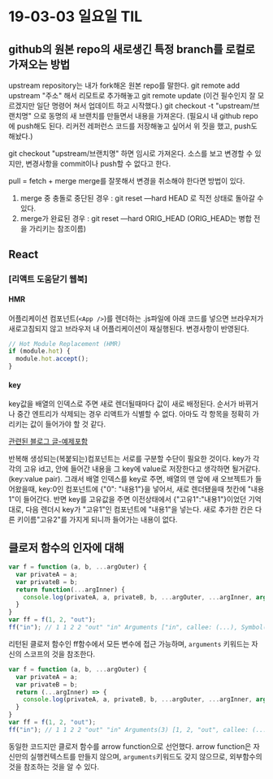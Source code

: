 
# 19-03-03 일요일 TIL
## github의 원본 repo의 새로생긴 특정 branch를 로컬로 가져오는 방법
upstream repository는 내가 fork해온 원본 repo를 말한다.
git remote add upstream "주소" 해서 리모트로 추가해놓고
git remote update (이건 필수인지 잘 모르겠지만 일단 명령어 쳐서 업데이트 하고 시작했다.)
git checkout -t "upstream/브랜치명" 으로 동명의 새 브랜치를 만들면서 내용을 가져온다.
(필요시 내 github repo에 push해도 된다. 리커전 레퍼런스 코드를 저장해놓고 싶어서 위 짓을 했고, push도 해놨다.)

git checkout "upstream/브랜치명" 하면 임시로 가져온다. 소스를 보고 변경할 수 있지만, 변경사항을 commit이나 push할 수 없다고 한다.

pull = fetch + merge
merge를 잘못해서 변경을 취소해야 한다면 방법이 있다.
1. merge 중 충돌로 중단된 경우 : git reset —hard HEAD 로 직전 상태로 돌아갈 수 있다.
2. merge가 완료된 경우 : git reset —hard ORIG_HEAD (ORIG_HEAD는 병합 전을 가리키는 참조이름)


## React
### [리액트 도움닫기 웹북]
#### HMR
어플리케이션 컴포넌트(`<App />`)를 렌더하는 .js파일에 아래 코드를 넣으면 브라우저가 새로고침되지 않고 브라우저 내 어플리케이션이 재실행된다. 변경사항이 반영된다.
```javascript
// Hot Module Replacement (HMR)
if (module.hot) {
  module.hot.accept();
}
```

#### key
key값을 배열의 인덱스로 주면 새로 렌더될때마다 값이 새로 배정된다. 순서가 바뀌거나 중간 엔트리가 삭제되는 경우 리액트가 식별할 수 없다. 아마도 각 항목을 정확히 가리키는 값이 들어가야 할 것 같다.

[관련된 블로그 글-예제포함](https://medium.com/@robinpokorny/index-as-a-key-is-an-anti-pattern-e0349aece318)

반복해 생성되는(복붙되는)컴포넌트는 서로를 구분할 수단이 필요한 것이다. key가 각각의 고유 id고, 안에 들어간 내용을 그 key에 value로 저장한다고 생각하면 될거같다. (key:value pair). 그래서 배열 인덱스를 key로 주면, 배열의 맨 앞에 새 오브젝트가 들어왔을때, key:0인 컴포넌트에 {"0": "내용1"}을 넣어서, 새로 렌더됐을때 첫칸에 "내용1"이 들어간다.
반면 key를 고유값을 주면 이전상태에서 {"고유1":"내용1"}이었던 기억대로, 다음 렌더시 key가 "고유1"인 컴포넌트에 "내용1"을 넣는다.
새로 추가한 칸은 다른 키이름"고유2"를 가지게 되니까 들어가는 내용이 없다.


## 클로저 함수의 인자에 대해
```javascript
var f = function (a, b, ...argOuter) {
  var privateA = a;
  var privateB = b;
  return function(...argInner) {
    console.log(privateA, a, privateB, b, ...argOuter, ...argInner, arguments);
  }
}
var ff = f(1, 2, "out");
ff("in"); // 1 1 2 2 "out" "in" Arguments ["in", callee: (...), Symbol(Symbol.iterator): ƒ]
```
리턴된 클로저 함수인 ff함수에서 모든 변수에 접근 가능하며, `arguments` 키워드는 자신의 스코프의 것을 참조한다.

```javascript
var f = function (a, b, ...argOuter) {
  var privateA = a;
  var privateB = b;
  return (...argInner) => {
    console.log(privateA, a, privateB, b, ...argOuter, ...argInner, arguments);
  }
}
var ff = f(1, 2, "out");
ff("in"); // 1 1 2 2 "out" "in" Arguments(3) [1, 2, "out", callee: (...), Symbol(Symbol.iterator): ƒ]
```
동일한 코드지만 클로저 함수를 arrow function으로 선언했다. arrow function은 자신만의 실행컨텍스트를 만들지 않으며, `arguments`키워드도 갖지 않으므로, 외부함수의 것을 참조하는 것을 알 수 있다.
